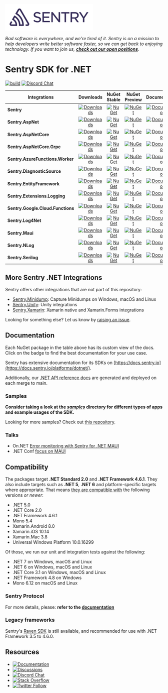 [![Sentry](https://raw.githubusercontent.com/getsentry/sentry-dotnet/main/.assets/sentry-wordmark-dark-280x84.png)](https://sentry.io/?utm_source=github&utm_medium=logo)

_Bad software is everywhere, and we're tired of it. Sentry is on a mission to help developers write better software faster, so we can get back to enjoying technology. If you want to join us, [**check out our open positions**](https://sentry.io/careers/)._

Sentry SDK for .NET
===========

[![build](https://github.com/getsentry/sentry-dotnet/workflows/build/badge.svg?branch=main)](https://github.com/getsentry/sentry-dotnet/actions?query=branch%3Amain)
[![Discord Chat](https://img.shields.io/discord/621778831602221064?logo=discord&logoColor=ffffff&color=7389D8)](https://discord.gg/PXa5Apfe7K)


|            Integrations            |       Downloads       |      NuGet Stable     |     NuGet Preview     |     Documentation     |
| ---------------------------------- | :-------------------: | :-------------------: | :-------------------: | :-------------------: |
| **Sentry**                         | [![Downloads](https://img.shields.io/nuget/dt/Sentry.svg)](https://www.nuget.org/packages/Sentry) | [![NuGet](https://img.shields.io/nuget/v/Sentry.svg)](https://www.nuget.org/packages/Sentry)   |    [![NuGet](https://img.shields.io/nuget/vpre/Sentry.svg)](https://www.nuget.org/packages/Sentry)   | [![Documentation](https://img.shields.io/badge/documentation-sentry.io-green.svg)](https://docs.sentry.io/platforms/dotnet/) |
| **Sentry.AspNet**                  | [![Downloads](https://img.shields.io/nuget/dt/Sentry.AspNet.svg)](https://www.nuget.org/packages/Sentry.AspNet) | [![NuGet](https://img.shields.io/nuget/v/Sentry.AspNet.svg)](https://www.nuget.org/packages/Sentry.AspNet)   |   [![NuGet](https://img.shields.io/nuget/vpre/Sentry.AspNet.svg)](https://www.nuget.org/packages/Sentry.AspNet)   | [![Documentation](https://img.shields.io/badge/documentation-sentry.io-green.svg)](https://docs.sentry.io/platforms/dotnet/guides/aspnet) |
| **Sentry.AspNetCore**              | [![Downloads](https://img.shields.io/nuget/dt/Sentry.AspNetCore.svg)](https://www.nuget.org/packages/Sentry.AspNetCore) | [![NuGet](https://img.shields.io/nuget/v/Sentry.AspNetCore.svg)](https://www.nuget.org/packages/Sentry.AspNetCore)   |   [![NuGet](https://img.shields.io/nuget/vpre/Sentry.AspNetCore.svg)](https://www.nuget.org/packages/Sentry.AspNetCore)   | [![Documentation](https://img.shields.io/badge/documentation-sentry.io-green.svg)](https://docs.sentry.io/platforms/dotnet/guides/aspnetcore/) |
| **Sentry.AspNetCore.Grpc**         | [![Downloads](https://img.shields.io/nuget/dt/Sentry.AspNetCore.Grpc.svg)](https://www.nuget.org/packages/Sentry.AspNetCore.Grpc) | [![NuGet](https://img.shields.io/nuget/v/Sentry.AspNetCore.Grpc.svg)](https://www.nuget.org/packages/Sentry.AspNetCore.Grpc)   |   [![NuGet](https://img.shields.io/nuget/vpre/Sentry.AspNetCore.Grpc.svg)](https://www.nuget.org/packages/Sentry.AspNetCore.Grpc)   | [![Documentation](https://img.shields.io/badge/documentation-sentry.io-green.svg)](https://docs.sentry.io/platforms/dotnet/guides/aspnetcore/) |
| **Sentry.AzureFunctions.Worker**   | [![Downloads](https://img.shields.io/nuget/dt/Sentry.AzureFunctions.Worker.svg)](https://www.nuget.org/packages/Sentry.AzureFunctions.Worker) | [![NuGet](https://img.shields.io/nuget/v/Sentry.AzureFunctions.Worker.svg)](https://www.nuget.org/packages/Sentry.AzureFunctions.Worker)   |   [![NuGet](https://img.shields.io/nuget/vpre/Sentry.AzureFunctions.Worker.svg)](https://www.nuget.org/packages/Sentry.AzureFunctions.Worker)   | [![Documentation](https://img.shields.io/badge/documentation-sentry.io-green.svg)](https://docs.sentry.io/platforms/dotnet/guides/azure-functions-worker/) |
| **Sentry.DiagnosticSource**        | [![Downloads](https://img.shields.io/nuget/dt/Sentry.DiagnosticSource.svg)](https://www.nuget.org/packages/Sentry.DiagnosticSource) | [![NuGet](https://img.shields.io/nuget/v/Sentry.DiagnosticSource.svg)](https://www.nuget.org/packages/Sentry.DiagnosticSource)   | [![NuGet](https://img.shields.io/nuget/vpre/Sentry.DiagnosticSource.svg)](https://www.nuget.org/packages/Sentry.DiagnosticSource)   | [![Documentation](https://img.shields.io/badge/documentation-sentry.io-green.svg)](https://docs.sentry.io/platforms/dotnet/performance/instrumentation/automatic-instrumentation/#diagnosticsource-integration) |
| **Sentry.EntityFramework**         | [![Downloads](https://img.shields.io/nuget/dt/Sentry.EntityFramework.svg)](https://www.nuget.org/packages/Sentry.EntityFramework) | [![NuGet](https://img.shields.io/nuget/v/Sentry.EntityFramework.svg)](https://www.nuget.org/packages/Sentry.EntityFramework)   |   [![NuGet](https://img.shields.io/nuget/vpre/Sentry.EntityFramework.svg)](https://www.nuget.org/packages/Sentry.EntityFramework)   | [![Documentation](https://img.shields.io/badge/documentation-sentry.io-green.svg)](https://docs.sentry.io/platforms/dotnet/guides/entityframework) |
| **Sentry.Extensions.Logging**      | [![Downloads](https://img.shields.io/nuget/dt/Sentry.Extensions.Logging.svg)](https://www.nuget.org/packages/Sentry.Extensions.Logging) | [![NuGet](https://img.shields.io/nuget/v/Sentry.Extensions.Logging.svg)](https://www.nuget.org/packages/Sentry.Extensions.Logging)   | [![NuGet](https://img.shields.io/nuget/vpre/Sentry.Extensions.Logging.svg)](https://www.nuget.org/packages/Sentry.Extensions.Logging)   | [![Documentation](https://img.shields.io/badge/documentation-sentry.io-green.svg)](https://docs.sentry.io/platforms/dotnet/guides/extensions-logging/) |
| **Sentry.Google.Cloud.Functions**  | [![Downloads](https://img.shields.io/nuget/dt/Sentry.Google.Cloud.Functions.svg)](https://www.nuget.org/packages/Sentry.Google.Cloud.Functions) | [![NuGet](https://img.shields.io/nuget/v/Sentry.Google.Cloud.Functions.svg)](https://www.nuget.org/packages/Sentry.Google.Cloud.Functions)   |   [![NuGet](https://img.shields.io/nuget/vpre/Sentry.Google.Cloud.Functions.svg)](https://www.nuget.org/packages/Sentry.Google.Cloud.Functions)   | [![Documentation](https://img.shields.io/badge/documentation-sentry.io-green.svg)](https://docs.sentry.io/platforms/dotnet/guides/gcp-functions/) |
| **Sentry.Log4Net**                 | [![Downloads](https://img.shields.io/nuget/dt/Sentry.Log4Net.svg)](https://www.nuget.org/packages/Sentry.Log4Net) | [![NuGet](https://img.shields.io/nuget/v/Sentry.Log4Net.svg)](https://www.nuget.org/packages/Sentry.Log4Net)   | [![NuGet](https://img.shields.io/nuget/vpre/Sentry.Log4Net.svg)](https://www.nuget.org/packages/Sentry.Log4Net)   | [![Documentation](https://img.shields.io/badge/documentation-sentry.io-green.svg)](https://docs.sentry.io/platforms/dotnet/guides/log4net) |
| **Sentry.Maui**                    | [![Downloads](https://img.shields.io/nuget/dt/Sentry.Maui.svg)](https://www.nuget.org/packages/Sentry.Maui) | [![NuGet](https://img.shields.io/nuget/v/Sentry.Maui.svg)](https://www.nuget.org/packages/Sentry.Maui)   | [![NuGet](https://img.shields.io/nuget/vpre/Sentry.Maui.svg)](https://www.nuget.org/packages/Sentry.Maui)   | [![Documentation](https://img.shields.io/badge/documentation-sentry.io-green.svg)](https://docs.sentry.io/platforms/dotnet/guides/maui) |
| **Sentry.NLog**                    | [![Downloads](https://img.shields.io/nuget/dt/Sentry.NLog.svg)](https://www.nuget.org/packages/Sentry.NLog) | [![NuGet](https://img.shields.io/nuget/v/Sentry.NLog.svg)](https://www.nuget.org/packages/Sentry.NLog)   | [![NuGet](https://img.shields.io/nuget/vpre/Sentry.NLog.svg)](https://www.nuget.org/packages/Sentry.NLog)   | [![Documentation](https://img.shields.io/badge/documentation-sentry.io-green.svg)](https://docs.sentry.io/platforms/dotnet/guides/nlog) |
| **Sentry.Serilog**                 | [![Downloads](https://img.shields.io/nuget/dt/Sentry.Serilog.svg)](https://www.nuget.org/packages/Serilog) | [![NuGet](https://img.shields.io/nuget/v/Sentry.Serilog.svg)](https://www.nuget.org/packages/Sentry.Serilog)   | [![NuGet](https://img.shields.io/nuget/vpre/Sentry.Serilog.svg)](https://www.nuget.org/packages/Sentry.Serilog)   | [![Documentation](https://img.shields.io/badge/documentation-sentry.io-green.svg)](https://docs.sentry.io/platforms/dotnet/guides/serilog) |

## More Sentry .NET Integrations

Sentry offers other integrations that are not part of this repository:

* [Sentry.Minidump](https://github.com/getsentry/sentry-dotnet-minidump): Capture Minidumps on Windows, macOS and Linux
* [Sentry.Unity](https://github.com/getsentry/sentry-unity): Unity integrations
* [Sentry.Xamarin](https://github.com/getsentry/sentry-xamarin): Xamarin native and Xamarin.Forms integrations

Looking for something else? Let us know by [raising an issue](https://github.com/getsentry/sentry-dotnet/issues/new).

## Documentation

Each NuGet package in the table above has its custom view of the docs. Click on the badge to find the best documentation for your use case.

Sentry has extensive documentation for its SDKs on [https://docs.sentry.io](https://docs.sentry.io/platforms/dotnet/).

Additionally, our [.NET API reference docs](https://getsentry.github.io/sentry-dotnet/index.html) are generated and deployed on each merge to main.

### Samples

**Consider taking a look at the _[samples](https://github.com/getsentry/sentry-dotnet/tree/main/samples)_ directory for different types of apps and example usages of the SDK.**

Looking for more samples? Check out [this repository](https://github.com/getsentry/examples).

### Talks

* On.NET [Error monitoring with Sentry for .NET MAUI](https://www.youtube.com/watch?v=8YmEC4iKD2I)
* .NET Conf [focus on MAUI](https://www.youtube.com/watch?v=RW3hiukVXZQ&list=PLdo4fOcmZ0oWePZU3W162NJ9vcXqgpMVc) 

## Compatibility

The packages target **.NET Standard 2.0** and **.NET Framework 4.6.1**.
They also include targets such as **.NET 5**, **.NET 6** and platform-specific targets where appropriate.
That means [they are compatible with](https://docs.microsoft.com/dotnet/standard/net-standard) the following versions _or newer_:

* .NET 5.0
* .NET Core 2.0
* .NET Framework 4.6.1
* Mono 5.4
* Xamarin.Android 8.0
* Xamarin.iOS 10.14
* Xamarin.Mac 3.8
* Universal Windows Platform 10.0.16299

Of those, we run our unit and integration tests against the following:

* .NET 7 on Windows, macOS and Linux
* .NET 6 on Windows, macOS and Linux
* .NET Core 3.1 on Windows, macOS and Linux
* .NET Framework 4.8 on Windows
* Mono 6.12 on macOS and Linux

### Sentry Protocol

For more details, please: **refer to the [documentation](https://getsentry.github.io/sentry-dotnet/index.html)**

### Legacy frameworks

Sentry's [Raven SDK](https://github.com/getsentry/raven-csharp/) is still available, and recommended for use with .NET Framework 3.5 to 4.6.0.

## Resources
* [![Documentation](https://img.shields.io/badge/documentation-sentry.io-green.svg)](https://docs.sentry.io/platforms/dotnet/)
* [![Discussions](https://img.shields.io/github/discussions/getsentry/sentry-dotnet.svg)](https://github.com/getsentry/sentry-dotnet/discussions)
* [![Discord Chat](https://img.shields.io/discord/621778831602221064?logo=discord&logoColor=ffffff&color=7389D8)](https://discord.gg/PXa5Apfe7K)
* [![Stack Overflow](https://img.shields.io/badge/stack%20overflow-sentry-green.svg)](http://stackoverflow.com/questions/tagged/sentry)
* [![Twitter Follow](https://img.shields.io/twitter/follow/getsentry?label=getsentry&style=social)](https://twitter.com/intent/follow?screen_name=getsentry)
